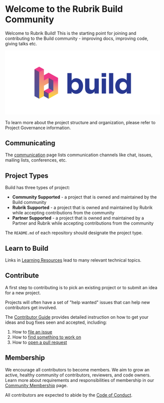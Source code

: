 # Welcome to the Rubrik Build Community
Welcome to Rubrik Build! This is the starting point for joining and contributing to the Build community - improving docs, improving code, giving talks etc.

![alt text](/img/Rubrik-Build-Logo/Build.png)

To learn more about the project structure and organization, please refer to Project Governance information.

## Communicating

The [communication](https://github.com/rubrikinc/welcome-to-rubrik-build/blob/master/community/communication.md) page lists communication channels like chat, issues, mailing lists, conferences, etc.

## Project Types

Build has three types of project:

* **Community Supported** - a project that is owned and maintained by the Build community
* **Rubrik Supported** - a project that is owned and maintained by Rubrik while accepting contributions from the community
* **Partner Supported** - a project that is owned and maintained by a Partner and Rubrik while accepting contributions from the community

The `README.md` of each repository should designate the project type.

## Learn to Build

Links in [Learning Resources](/contributors/learn/README.md) lead to many relevant technical topics.

## Contribute

A first step to contributing is to pick an existing project or to submit an idea for a new project.

Projects will often have a set of "help wanted" issues that can help new contributors get involved.

The [Contributor Guide](contributors/guide/README.md) provides detailed instruction on how to get your ideas and bug fixes seen and accepted, including:

1. How to [file an issue](https://github.com/rubrikinc/welcome-to-rubrik-build/blob/master/contributors/guide/issue-handling.md)
1. How to [find something to work on](https://github.com/rubrikinc/welcome-to-rubrik-build/blob/master/contributors/guide/labels.md)
1. How to [open a pull request](https://github.com/rubrikinc/welcome-to-rubrik-build/blob/master/contributors/guide/submitting-pull-requests.md)

## Membership

We encourage all contributors to become members. We aim to grow an active, healthy community of contributors, reviewers, and code owners. Learn more about requirements and responsibilities of membership in our [Community Membership](https://github.com/rubrikinc/welcome-to-rubrik-build/tree/master/community) page.

All contributors are expected to abide by the [Code of Conduct](https://github.com/rubrikinc/welcome-to-rubrik-build/blob/master/Code-of-Conduct.md).
